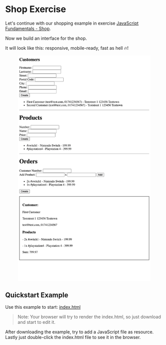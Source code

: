 # Shop Exercise

Let's continue with our shopping example in exercise [JavaScript Fundamentals - Shop](../../javascript-fundamentals/shop/index.md).

Now we build an interface for the shop.

It will look like this: responsive, mobile-ready, fast as hell 🔥!

<figure>
  <img src="/img/exercises/browser-api.png" width="600" />
</figure>

## Quickstart Example

Use this example to start: [index.html](examples/index.html)

> Note: Your browser will try to render the index.html, so just download and start to edit it.

After downloading the example, try to add a JavaScript file as resource.
Lastly just double-click the index.html file to see it in the browser.
